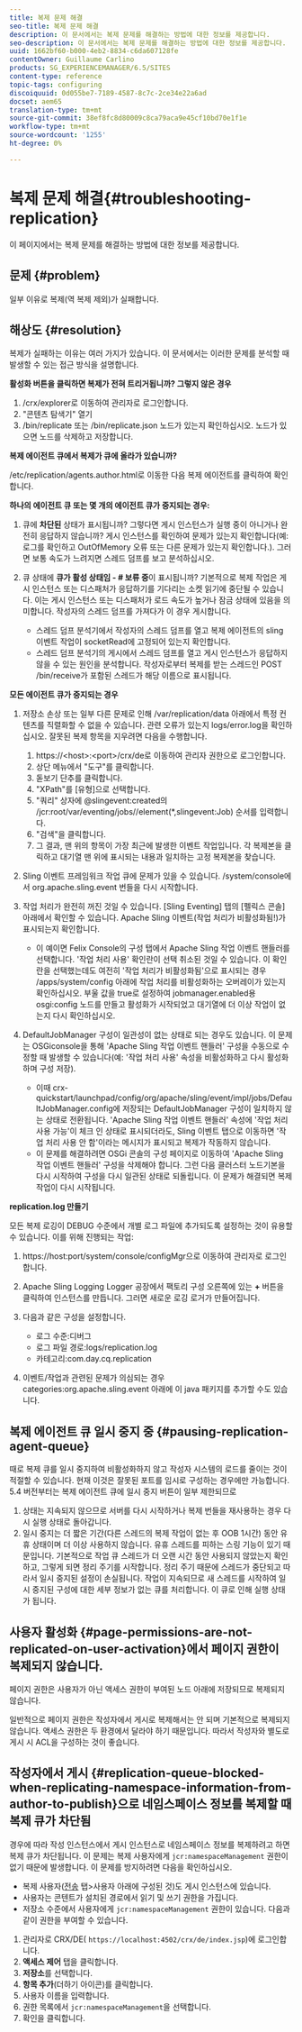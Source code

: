 ```yaml
---
title: 복제 문제 해결
seo-title: 복제 문제 해결
description: 이 문서에서는 복제 문제를 해결하는 방법에 대한 정보를 제공합니다.
seo-description: 이 문서에서는 복제 문제를 해결하는 방법에 대한 정보를 제공합니다.
uuid: 1662bf60-b000-4eb2-8834-c6da607128fe
contentOwner: Guillaume Carlino
products: SG_EXPERIENCEMANAGER/6.5/SITES
content-type: reference
topic-tags: configuring
discoiquuid: 0d055be7-7189-4587-8c7c-2ce34e22a6ad
docset: aem65
translation-type: tm+mt
source-git-commit: 38ef8fc8d80009c8ca79aca9e45cf10bd70e1f1e
workflow-type: tm+mt
source-wordcount: '1255'
ht-degree: 0%

---
```



# 복제 문제 해결{#troubleshooting-replication}

이 페이지에서는 복제 문제를 해결하는 방법에 대한 정보를 제공합니다.

## 문제 {#problem}

일부 이유로 복제(역 복제 제외)가 실패합니다.

## 해상도 {#resolution}

복제가 실패하는 이유는 여러 가지가 있습니다. 이 문서에서는 이러한 문제를 분석할 때 발생할 수 있는 접근 방식을 설명합니다.

**활성화 버튼을 클릭하면 복제가 전혀 트리거됩니까? 그렇지 않은 경우**

1. /crx/explorer로 이동하여 관리자로 로그인합니다.
1. &quot;콘텐츠 탐색기&quot; 열기
1. /bin/replicate 또는 /bin/replicate.json 노드가 있는지 확인하십시오. 노드가 있으면 노드를 삭제하고 저장합니다.

**복제 에이전트 큐에서 복제가 큐에 올라가 있습니까?**

/etc/replication/agents.author.html로 이동한 다음 복제 에이전트를 클릭하여 확인합니다.

**하나의 에이전트 큐 또는 몇 개의 에이전트 큐가 중지되는 경우:**

1. 큐에 **차단된** 상태가 표시됩니까? 그렇다면 게시 인스턴스가 실행 중이 아니거나 완전히 응답하지 않습니까? 게시 인스턴스를 확인하여 문제가 있는지 확인합니다(예: 로그를 확인하고 OutOfMemory 오류 또는 다른 문제가 있는지 확인합니다.). 그러면 보통 속도가 느려지면 스레드 덤프를 보고 분석하십시오.
1. 큐 상태에 **큐가 활성 상태임 - # 보류 중**&#x200B;이 표시됩니까? 기본적으로 복제 작업은 게시 인스턴스 또는 디스패처가 응답하기를 기다리는 소켓 읽기에 중단될 수 있습니다. 이는 게시 인스턴스 또는 디스패처가 로드 속도가 높거나 잠금 상태에 있음을 의미합니다. 작성자의 스레드 덤프를 가져다가 이 경우 게시합니다.

   * 스레드 덤프 분석기에서 작성자의 스레드 덤프를 열고 복제 에이전트의 sling 이벤트 작업이 socketRead에 고정되어 있는지 확인합니다.
   * 스레드 덤프 분석기의 게시에서 스레드 덤프를 열고 게시 인스턴스가 응답하지 않을 수 있는 원인을 분석합니다. 작성자로부터 복제를 받는 스레드인 POST /bin/receive가 포함된 스레드가 해당 이름으로 표시됩니다.

**모든 에이전트 큐가 중지되는 경우**

1. 저장소 손상 또는 일부 다른 문제로 인해 /var/replication/data 아래에서 특정 컨텐츠를 직렬화할 수 없을 수 있습니다. 관련 오류가 있는지 logs/error.log을 확인하십시오. 잘못된 복제 항목을 지우려면 다음을 수행합니다.

   1. https://&lt;host>:&lt;port>/crx/de로 이동하여 관리자 권한으로 로그인합니다.
   1. 상단 메뉴에서 &quot;도구&quot;를 클릭합니다.
   1. 돋보기 단추를 클릭합니다.
   1. &quot;XPath&quot;를 [유형]으로 선택합니다.
   1. &quot;쿼리&quot; 상자에 @slingevent:created의 /jcr:root/var/eventing/jobs//element(*,slingevent:Job) 순서를 입력합니다.
   1. &quot;검색&quot;을 클릭합니다.
   1. 그 결과, 맨 위의 항목이 가장 최근에 발생한 이벤트 작업입니다. 각 복제본을 클릭하고 대기열 맨 위에 표시되는 내용과 일치하는 고정 복제본을 찾습니다.

1. Sling 이벤트 프레임워크 작업 큐에 문제가 있을 수 있습니다. /system/console에서 org.apache.sling.event 번들을 다시 시작합니다.
1. 작업 처리가 완전히 꺼진 것일 수 있습니다. [Sling Eventing] 탭의 [펠릭스 콘솔] 아래에서 확인할 수 있습니다. Apache Sling 이벤트(작업 처리가 비활성화됨!)가 표시되는지 확인합니다.

   * 이 예이면 Felix Console의 구성 탭에서 Apache Sling 작업 이벤트 핸들러를 선택합니다. &#39;작업 처리 사용&#39; 확인란이 선택 취소된 것일 수 있습니다. 이 확인란을 선택했는데도 여전히 &#39;작업 처리가 비활성화됨&#39;으로 표시되는 경우 /apps/system/config 아래에 작업 처리를 비활성화하는 오버레이가 있는지 확인하십시오. 부울 값을 true로 설정하여 jobmanager.enabled용 osgi:config 노드를 만들고 활성화가 시작되었고 대기열에 더 이상 작업이 없는지 다시 확인하십시오.

1. DefaultJobManager 구성이 일관성이 없는 상태로 되는 경우도 있습니다. 이 문제는 OSGiconsole을 통해 &#39;Apache Sling 작업 이벤트 핸들러&#39; 구성을 수동으로 수정할 때 발생할 수 있습니다(예: &#39;작업 처리 사용&#39; 속성을 비활성화하고 다시 활성화하며 구성 저장).

   * 이때 crx-quickstart/launchpad/config/org/apache/sling/event/impl/jobs/DefaultJobManager.config에 저장되는 DefaultJobManager 구성이 일치하지 않는 상태로 전환됩니다. &#39;Apache Sling 작업 이벤트 핸들러&#39; 속성에 &#39;작업 처리 사용 가능&#39;이 체크 인 상태로 표시되더라도, Sling 이벤트 탭으로 이동하면 &#39;작업 처리 사용 안 함&#39;이라는 메시지가 표시되고 복제가 작동하지 않습니다.
   * 이 문제를 해결하려면 OSGi 콘솔의 구성 페이지로 이동하여 &#39;Apache Sling 작업 이벤트 핸들러&#39; 구성을 삭제해야 합니다. 그런 다음 클러스터 노드기본을 다시 시작하여 구성을 다시 일관된 상태로 되돌립니다. 이 문제가 해결되면 복제 작업이 다시 시작됩니다.

**replication.log 만들기**

모든 복제 로깅이 DEBUG 수준에서 개별 로그 파일에 추가되도록 설정하는 것이 유용할 수 있습니다. 이를 위해 진행되는 작업:

1. https://host:port/system/console/configMgr으로 이동하여 관리자로 로그인합니다.
1. Apache Sling Logging Logger 공장에서 팩토리 구성 오른쪽에 있는 **+** 버튼을 클릭하여 인스턴스를 만듭니다. 그러면 새로운 로깅 로거가 만들어집니다.
1. 다음과 같은 구성을 설정합니다.

   * 로그 수준:디버그
   * 로그 파일 경로:logs/replication.log
   * 카테고리:com.day.cq.replication

1. 이벤트/작업과 관련된 문제가 의심되는 경우 categories:org.apache.sling.event 아래에 이 java 패키지를 추가할 수도 있습니다.

## 복제 에이전트 큐 일시 중지 중 {#pausing-replication-agent-queue}

때로 복제 큐를 일시 중지하여 비활성화하지 않고 작성자 시스템의 로드를 줄이는 것이 적절할 수 있습니다. 현재 이것은 잘못된 포트를 임시로 구성하는 경우에만 가능합니다. 5.4 버전부터는 복제 에이전트 큐에 일시 중지 버튼이 일부 제한되므로

1. 상태는 지속되지 않으므로 서버를 다시 시작하거나 복제 번들을 재사용하는 경우 다시 실행 상태로 돌아갑니다.
1. 일시 중지는 더 짧은 기간(다른 스레드의 복제 작업이 없는 후 OOB 1시간) 동안 유휴 상태이며 더 이상 사용하지 않습니다. 유휴 스레드를 피하는 스링 기능이 있기 때문입니다. 기본적으로 작업 큐 스레드가 더 오랜 시간 동안 사용되지 않았는지 확인하고, 그렇게 되면 정리 주기를 시작합니다. 정리 주기 때문에 스레드가 중단되고 따라서 일시 중지된 설정이 손실됩니다. 작업이 지속되므로 새 스레드를 시작하여 일시 중지된 구성에 대한 세부 정보가 없는 큐를 처리합니다. 이 큐로 인해 실행 상태가 됩니다.

## 사용자 활성화 {#page-permissions-are-not-replicated-on-user-activation}에서 페이지 권한이 복제되지 않습니다.

페이지 권한은 사용자가 아닌 액세스 권한이 부여된 노드 아래에 저장되므로 복제되지 않습니다.

일반적으로 페이지 권한은 작성자에서 게시로 복제해서는 안 되며 기본적으로 복제되지 않습니다. 액세스 권한은 두 환경에서 달라야 하기 때문입니다. 따라서 작성자와 별도로 게시 시 ACL을 구성하는 것이 좋습니다.

## 작성자에서 게시 {#replication-queue-blocked-when-replicating-namespace-information-from-author-to-publish}으로 네임스페이스 정보를 복제할 때 복제 큐가 차단됨

경우에 따라 작성 인스턴스에서 게시 인스턴스로 네임스페이스 정보를 복제하려고 하면 복제 큐가 차단됩니다. 이 문제는 복제 사용자에게 `jcr:namespaceManagement` 권한이 없기 때문에 발생합니다. 이 문제를 방지하려면 다음을 확인하십시오.

* 복제 사용자([전송](/help/sites-deploying/replication.md#replication-agents-configuration-parameters) 탭>사용자 아래에 구성된 것)도 게시 인스턴스에 있습니다.
* 사용자는 콘텐트가 설치된 경로에서 읽기 및 쓰기 권한을 가집니다.
* 저장소 수준에서 사용자에게 `jcr:namespaceManagement` 권한이 있습니다. 다음과 같이 권한을 부여할 수 있습니다.

1. 관리자로 CRX/DE( `https://localhost:4502/crx/de/index.jsp`)에 로그인합니다.
1. **액세스 제어** 탭을 클릭합니다.
1. **저장소**&#x200B;를 선택합니다.
1. **항목 추가**(더하기 아이콘)를 클릭합니다.
1. 사용자 이름을 입력합니다.
1. 권한 목록에서 `jcr:namespaceManagement`을 선택합니다.
1. 확인을 클릭합니다.

